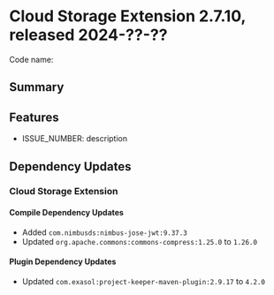 # Cloud Storage Extension 2.7.10, released 2024-??-??

Code name:

## Summary

## Features

* ISSUE_NUMBER: description

## Dependency Updates

### Cloud Storage Extension

#### Compile Dependency Updates

* Added `com.nimbusds:nimbus-jose-jwt:9.37.3`
* Updated `org.apache.commons:commons-compress:1.25.0` to `1.26.0`

#### Plugin Dependency Updates

* Updated `com.exasol:project-keeper-maven-plugin:2.9.17` to `4.2.0`
